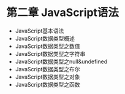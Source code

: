 # 第二章 JavaScript语法
   * JavaScript基本语法
   * JavaScript数据类型概述
   * JavaScript数据类型之数值
   * JavaScript数据类型之字符串
   * JavaScript数据类型之null&undefined
   * JavaScript数据类型之布尔
   * JavaScript数据类型之对象
   * JavaScript数据类型之函数